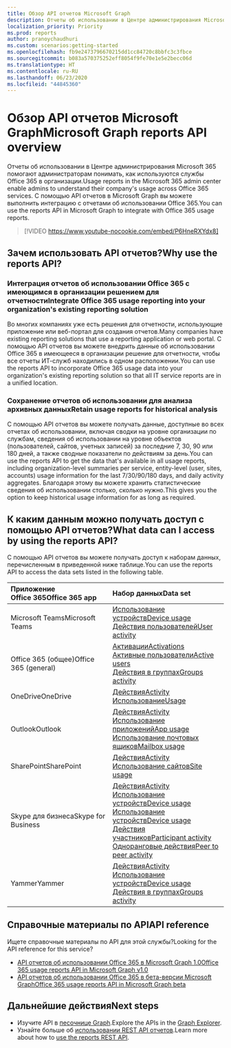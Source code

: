 ```yaml
---
title: Обзор API отчетов Microsoft Graph
description: Отчеты об использовании в Центре администрирования Microsoft 365 помогают администраторам понимать, как используются службы Office 365 в организации. С помощью API отчетов в Microsoft Graph вы можете выполнить интеграцию с отчетами об использовании Office 365.
localization_priority: Priority
ms.prod: reports
author: pranoychaudhuri
ms.custom: scenarios:getting-started
ms.openlocfilehash: fb9e2473796670215dd1cc84720c8bbfc3c3fbce
ms.sourcegitcommit: b083a570375252eff8054f9fe70e1e5e2becc06d
ms.translationtype: HT
ms.contentlocale: ru-RU
ms.lasthandoff: 06/23/2020
ms.locfileid: "44845360"
---
```

# <a name="microsoft-graph-reports-api-overview"></a><span data-ttu-id="a4877-104">Обзор API отчетов Microsoft Graph</span><span class="sxs-lookup"><span data-stu-id="a4877-104">Microsoft Graph reports API overview</span></span>

<span data-ttu-id="a4877-105">Отчеты об использовании в Центре администрирования Microsoft 365 помогают администраторам понимать, как используются службы Office 365 в организации.</span><span class="sxs-lookup"><span data-stu-id="a4877-105">Usage reports in the Microsoft 365 admin center enable admins to understand their company's usage across Office 365 services.</span></span> <span data-ttu-id="a4877-106">С помощью API отчетов в Microsoft Graph вы можете выполнить интеграцию с отчетами об использовании Office 365.</span><span class="sxs-lookup"><span data-stu-id="a4877-106">You can use the reports API in Microsoft Graph to integrate with Office 365 usage reports.</span></span>

> [!VIDEO https://www.youtube-nocookie.com/embed/P6HneRXYdx8]

## <a name="why-use-the-reports-api"></a><span data-ttu-id="a4877-107">Зачем использовать API отчетов?</span><span class="sxs-lookup"><span data-stu-id="a4877-107">Why use the reports API?</span></span>

### <a name="integrate-office-365-usage-reporting-into-your-organizations-existing-reporting-solution"></a><span data-ttu-id="a4877-108">Интеграция отчетов об использовании Office 365 с имеющимся в организации решением для отчетности</span><span class="sxs-lookup"><span data-stu-id="a4877-108">Integrate Office 365 usage reporting into your organization's existing reporting solution</span></span>
<span data-ttu-id="a4877-109">Во многих компаниях уже есть решения для отчетности, использующие приложение или веб-портал для создания отчетов.</span><span class="sxs-lookup"><span data-stu-id="a4877-109">Many companies have existing reporting solutions that use a reporting application or web portal.</span></span> <span data-ttu-id="a4877-110">С помощью API отчетов вы можете внедрить данные об использовании Office 365 в имеющееся в организации решение для отчетности, чтобы все отчеты ИТ-служб находились в одном расположении.</span><span class="sxs-lookup"><span data-stu-id="a4877-110">You can use the reports API to incorporate Office 365 usage data into your organization's existing reporting solution so that all IT service reports are in a unified location.</span></span>

### <a name="retain-usage-reports-for-historical-analysis"></a><span data-ttu-id="a4877-111">Сохранение отчетов об использовании для анализа архивных данных</span><span class="sxs-lookup"><span data-stu-id="a4877-111">Retain usage reports for historical analysis</span></span>
<span data-ttu-id="a4877-112">С помощью API отчетов вы можете получать данные, доступные во всех отчетах об использовании, включая сводки на уровне организации по службам, сведения об использовании на уровне объектов (пользователей, сайтов, учетных записей) за последние 7, 30, 90 или 180 дней, а также сводные показатели по действиям за день.</span><span class="sxs-lookup"><span data-stu-id="a4877-112">You can use the reports API to get the data that's available in all usage reports, including organization-level summaries per service, entity-level (user, sites, accounts) usage information for the last 7/30/90/180 days, and daily activity aggregates.</span></span> <span data-ttu-id="a4877-113">Благодаря этому вы можете хранить статистические сведения об использовании столько, сколько нужно.</span><span class="sxs-lookup"><span data-stu-id="a4877-113">This gives you the option to keep historical usage information for as long as required.</span></span>

## <a name="what-data-can-i-access-by-using-the-reports-api"></a><span data-ttu-id="a4877-114">К каким данным можно получать доступ с помощью API отчетов?</span><span class="sxs-lookup"><span data-stu-id="a4877-114">What data can I access by using the reports API?</span></span>

<span data-ttu-id="a4877-115">С помощью API отчетов вы можете получать доступ к наборам данных, перечисленным в приведенной ниже таблице.</span><span class="sxs-lookup"><span data-stu-id="a4877-115">You can use the reports API to access the data sets listed in the following table.</span></span>

| <span data-ttu-id="a4877-116">Приложение Office 365</span><span class="sxs-lookup"><span data-stu-id="a4877-116">Office 365 app</span></span>       | <span data-ttu-id="a4877-117">Набор данных</span><span class="sxs-lookup"><span data-stu-id="a4877-117">Data set</span></span>                                                                                                                                                                                                                                                                                                                                                                                                                                                                                                                               |
|:---------------------|:---------------------------------------------------------------------------------------------------------------------------------------------------------------------------------------------------------------------------------------------------------------------------------------------------------------------------------------------------------------------------------------------------------------------------------------------------------------------------------------------------------------------------------------|
| <span data-ttu-id="a4877-118">Microsoft Teams</span><span class="sxs-lookup"><span data-stu-id="a4877-118">Microsoft Teams</span></span>      | [<span data-ttu-id="a4877-119">Использование устройств</span><span class="sxs-lookup"><span data-stu-id="a4877-119">Device usage</span></span>](/graph/api/resources/microsoft-teams-device-usage-reports?view=graph-rest-1.0)<br/>[<span data-ttu-id="a4877-120">Действия пользователей</span><span class="sxs-lookup"><span data-stu-id="a4877-120">User activity</span></span>](/graph/api/resources/microsoft-teams-user-activity-reports?view=graph-rest-1.0)                                                                                                                                                                                                                                                                                                                                      |
| <span data-ttu-id="a4877-121">Office 365 (общее)</span><span class="sxs-lookup"><span data-stu-id="a4877-121">Office 365 (general)</span></span> | [<span data-ttu-id="a4877-122">Активации</span><span class="sxs-lookup"><span data-stu-id="a4877-122">Activations</span></span>](/graph/api/resources/office-365-activations-reports?view=graph-rest-1.0)<br/>[<span data-ttu-id="a4877-123">Активные пользователи</span><span class="sxs-lookup"><span data-stu-id="a4877-123">Active users</span></span>](/graph/api/resources/office-365-active-users-reports?view=graph-rest-1.0)<br/>[<span data-ttu-id="a4877-124">Действия в группах</span><span class="sxs-lookup"><span data-stu-id="a4877-124">Groups activity</span></span>](/graph/api/resources/office-365-groups-activity-reports?view=graph-rest-1.0)                                                                                                                                                                                                                                                 |
| <span data-ttu-id="a4877-125">OneDrive</span><span class="sxs-lookup"><span data-stu-id="a4877-125">OneDrive</span></span>             | [<span data-ttu-id="a4877-126">Действия</span><span class="sxs-lookup"><span data-stu-id="a4877-126">Activity</span></span>](/graph/api/resources/onedrive-activity-reports?view=graph-rest-1.0)<br/>[<span data-ttu-id="a4877-127">Использование</span><span class="sxs-lookup"><span data-stu-id="a4877-127">Usage</span></span>](/graph/api/resources/onedrive-usage-reports?view=graph-rest-1.0)                                                                                                                                                                                                                                                                                                                                                                            |
| <span data-ttu-id="a4877-128">Outlook</span><span class="sxs-lookup"><span data-stu-id="a4877-128">Outlook</span></span>              | [<span data-ttu-id="a4877-129">Действия</span><span class="sxs-lookup"><span data-stu-id="a4877-129">Activity</span></span>](/graph/api/resources/email-activity-reports?view=graph-rest-1.0)<br/>[<span data-ttu-id="a4877-130">Использование приложений</span><span class="sxs-lookup"><span data-stu-id="a4877-130">App usage</span></span>](/graph/api/resources/email-app-usage-reports?view=graph-rest-1.0)<br/>[<span data-ttu-id="a4877-131">Использование почтовых ящиков</span><span class="sxs-lookup"><span data-stu-id="a4877-131">Mailbox usage</span></span>](/graph/api/resources/mailbox-usage-reports?view=graph-rest-1.0)                                                                                                                                                                                                                                                                                      |
| <span data-ttu-id="a4877-132">SharePoint</span><span class="sxs-lookup"><span data-stu-id="a4877-132">SharePoint</span></span>           | [<span data-ttu-id="a4877-133">Действия</span><span class="sxs-lookup"><span data-stu-id="a4877-133">Activity</span></span>](/graph/api/resources/sharepoint-activity-reports?view=graph-rest-1.0)<br/>[<span data-ttu-id="a4877-134">Использование сайтов</span><span class="sxs-lookup"><span data-stu-id="a4877-134">Site usage</span></span>](/graph/api/resources/sharepoint-site-usage-reports?view=graph-rest-1.0)                                                                                                                                                                                                                                                                                                                                                              |
| <span data-ttu-id="a4877-135">Skype для бизнеса</span><span class="sxs-lookup"><span data-stu-id="a4877-135">Skype for Business</span></span>   | [<span data-ttu-id="a4877-136">Действия</span><span class="sxs-lookup"><span data-stu-id="a4877-136">Activity</span></span>](/graph/api/resources/skype-for-business-activity-reports?view=graph-rest-1.0)<br/>[<span data-ttu-id="a4877-137">Использование устройств</span><span class="sxs-lookup"><span data-stu-id="a4877-137">Device usage</span></span>](/graph/api/resources/skype-for-business-device-usage-reports?view=graph-rest-1.0)<br/>[<span data-ttu-id="a4877-138">Использование устройств</span><span class="sxs-lookup"><span data-stu-id="a4877-138">Device usage</span></span>](/graph/api/resources/skype-for-business-device-usage-reports?view=graph-rest-1.0)<br/>[<span data-ttu-id="a4877-139">Действия участников</span><span class="sxs-lookup"><span data-stu-id="a4877-139">Participant activity</span></span>](/graph/api/resources/skype-for-business-participant-activity-reports?view=graph-rest-1.0)<br/>[<span data-ttu-id="a4877-140">Одноранговые действия</span><span class="sxs-lookup"><span data-stu-id="a4877-140">Peer to peer activity</span></span>](/graph/api/resources/skype-for-business-peer-to-peer-activity?view=graph-rest-1.0) |
| <span data-ttu-id="a4877-141">Yammer</span><span class="sxs-lookup"><span data-stu-id="a4877-141">Yammer</span></span>               | [<span data-ttu-id="a4877-142">Действия</span><span class="sxs-lookup"><span data-stu-id="a4877-142">Activity</span></span>](/graph/api/resources/yammer-activity-reports?view=graph-rest-1.0)<br/>[<span data-ttu-id="a4877-143">Использование устройств</span><span class="sxs-lookup"><span data-stu-id="a4877-143">Device usage</span></span>](/graph/api/resources/yammer-device-usage-reports?view=graph-rest-1.0)<br/>[<span data-ttu-id="a4877-144">Действия в группах</span><span class="sxs-lookup"><span data-stu-id="a4877-144">Groups activity</span></span>](/graph/api/resources/yammer-groups-activity-reports?view=graph-rest-1.0)                                                                                                                                                                                                                                                                   |

## <a name="api-reference"></a><span data-ttu-id="a4877-145">Справочные материалы по API</span><span class="sxs-lookup"><span data-stu-id="a4877-145">API reference</span></span>
<span data-ttu-id="a4877-146">Ищете справочные материалы по API для этой службы?</span><span class="sxs-lookup"><span data-stu-id="a4877-146">Looking for the API reference for this service?</span></span>

- [<span data-ttu-id="a4877-147">API отчетов об использовании Office 365 в Microsoft Graph 1.0</span><span class="sxs-lookup"><span data-stu-id="a4877-147">Office 365 usage reports API in Microsoft Graph v1.0</span></span>](/graph/api/resources/report?view=graph-rest-1.0)
- [<span data-ttu-id="a4877-148">API отчетов об использовании Office 365 в бета-версии Microsoft Graph</span><span class="sxs-lookup"><span data-stu-id="a4877-148">Office 365 usage reports API in Microsoft Graph beta</span></span>](/graph/api/resources/report?view=graph-rest-beta)

## <a name="next-steps"></a><span data-ttu-id="a4877-149">Дальнейшие действия</span><span class="sxs-lookup"><span data-stu-id="a4877-149">Next steps</span></span>

* <span data-ttu-id="a4877-150">Изучите API в [песочнице Graph](https://developer.microsoft.com/graph/graph-explorer).</span><span class="sxs-lookup"><span data-stu-id="a4877-150">Explore the APIs in the [Graph Explorer](https://developer.microsoft.com/graph/graph-explorer).</span></span>
* <span data-ttu-id="a4877-151">Узнайте больше об [использовании REST API отчетов](/graph/api/resources/report?view=graph-rest-1.0).</span><span class="sxs-lookup"><span data-stu-id="a4877-151">Learn more about how to [use the reports REST API](/graph/api/resources/report?view=graph-rest-1.0).</span></span>
